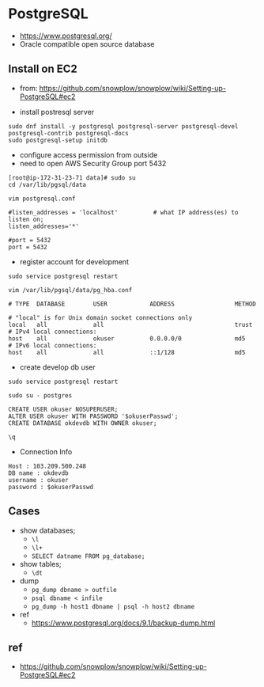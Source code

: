 # PostgreSQL

* https://www.postgresql.org/
* Oracle compatible open source database

## Install on EC2
* from: https://github.com/snowplow/snowplow/wiki/Setting-up-PostgreSQL#ec2

* install postresql server

```
sudo dnf install -y postgresql postgresql-server postgresql-devel postgresql-contrib postgresql-docs
sudo postgresql-setup initdb
```

* configure access permission from outside
* need to open AWS Security Group port 5432

```
[root@ip-172-31-23-71 data]# sudo su
cd /var/lib/pgsql/data

vim postgresql.conf
```

```
#listen_addresses = 'localhost'          # what IP address(es) to listen on;
listen_addresses='*'

#port = 5432
port = 5432
```

* register account for development

```
sudo service postgresql restart

vim /var/lib/pgsql/data/pg_hba.conf
```

```
# TYPE  DATABASE        USER            ADDRESS                 METHOD

# "local" is for Unix domain socket connections only
local   all             all                                     trust
# IPv4 local connections:
host    all             okuser          0.0.0.0/0               md5
# IPv6 local connections:
host    all             all             ::1/128                 md5
```

* create develop db user

```
sudo service postgresql restart

sudo su - postgres
```

```
CREATE USER okuser NOSUPERUSER;
ALTER USER okuser WITH PASSWORD '$okuserPasswd';
CREATE DATABASE okdevdb WITH OWNER okuser;

\q
```

* Connection Info

```
Host : 103.209.500.248
DB name : okdevdb
username : okuser
password : $okuserPasswd
```

## Cases
* show databases;
  * `\l`
  * `\l+`
  * `SELECT datname FROM pg_database;`
* show tables;
  * `\dt`
* dump
  * `pg_dump dbname > outfile`
  * `psql dbname < infile`
  * `pg_dump -h host1 dbname | psql -h host2 dbname`
* ref
  * https://www.postgresql.org/docs/9.1/backup-dump.html

## ref
* https://github.com/snowplow/snowplow/wiki/Setting-up-PostgreSQL#ec2
